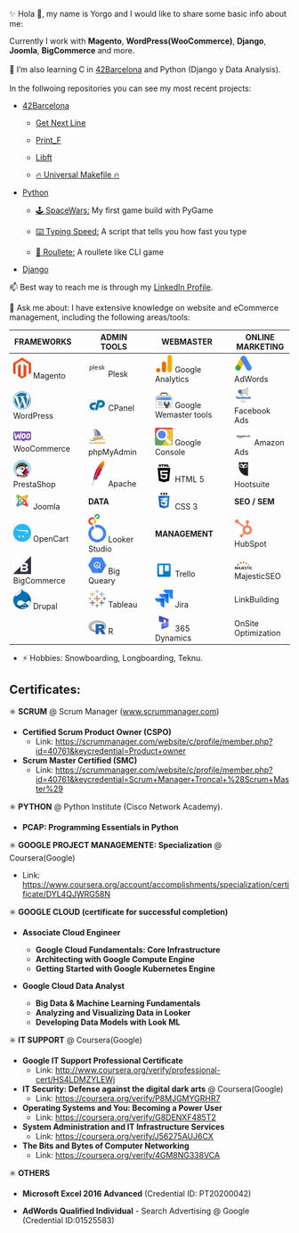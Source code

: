 ✨ Hola 👋, my name is Yorgo and I would like to share some basic info about me:

Currently I work with <b>Magento</b>, <b>WordPress(WooCommerce)</b>, <b>Django</b>, <b>Joomla</b>, <b>BigCommerce</b> and more.<br /><br />
🌱 I’m also learning C in <a href="https://www.42barcelona.com/">42Barcelona</a> and Python (Django y Data Analysis). <br /><br />In the follwoing repositories you can see my most recent projects:

  - <a href="https://github.com/yorgopetsas/42Barcelona" /> 42Barcelona</a>
  
    - <a href="https://github.com/yorgopetsas/42Barcelona/tree/master/libft">Get Next Line</a>

    - <a href="https://github.com/yorgopetsas/Python/">Print_F</a>

    - <a href="https://github.com/yorgopetsas/Python/">Libft</a>

    - <a href="https://github.com/yorgopetsas/42Barcelona/tree/master/MAKE">🔥 Universal Makefile 🔥</a>

  - <a href="https://github.com/yorgopetsas/Python" /> Python</a>
    - <a href="https://github.com/yorgopetsas/Python/">🕹️ SpaceWars:</a> My first game build with PyGame

    - <a href="https://github.com/yorgopetsas/Python/">⌨️ Typing Speed:</a> A script that tells you how fast you type

    - <a href="https://github.com/yorgopetsas/Python/">🎰 Roullete:</a> A roullete like CLI game
  - <a href="https://github.com/yorgopetsas/Django" /> Django</a>

📫 Best way to reach me is through my <a href="https://www.linkedin.com/in/yorgopetsas/" target="_blank" >LinkedIn Profile</a>.

💬 Ask me about: I have extensive knowledge on website and eCommerce management, including the following areas/tools:


| FRAMEWORKS    | | ADMIN TOOLS   | |  WEBMASTER            | | ONLINE MARKETING       |
| ------------- |-|---------------|-|-----------------------|-|------------------------|
| ![logo-magento]  Magento       ||![logo-plesk]  Plesk      || ![logo-analytics]  Google Analytics     || ![logo-adwords]  AdWords                | 
| ![logo-wp]  WordPress     || ![logo-cp]  CPanel        || ![logo-webmaster]  Google Wemaster tools ||![logo-facebook]  Facebook Ads |
| ![logo-woocommerce]  WooCommerce   || ![logo-phpmyadmin]  phpMyAdmin     || ![logo-search]  Google Console        || ![logo-amazon]  Amazon Ads  |
| ![logo-presta]  PrestaShop    || ![logo-apache]  Apache        || ![logo-html]  HTML 5                || ![logo-hootsuite]  Hootsuite              |
| ![logo-joomla] Joomla        || <b>DATA</b>   || ![logo-css]  CSS 3                 || <b> SEO / SEM </b>     |
| ![logo-opencart]  OpenCart      || ![logo-looker]  Looker Studio || <b>MANAGEMENT</b>     || ![logo-hubspot]  HubSpot               |
| ![logo-big-commerce]  BigCommerce   || ![logo-bigquery]  Big Queary    || ![logo-trello]  Trello               || ![logo-majestic]  MajesticSEO            |
| ![logo-drupal]  Drupal       || ![logo-tableau]  Tableau       || ![logo-jira]  Jira                  || LinkBuilding           |
|               || ![logo-r]  R             || ![logo-dynamics]  365 Dynamics          || OnSite Optimization    |

- ⚡ Hobbies: Snowboarding, Longboarding, Teknu.

[logo-magento]: https://github.com/yorgopetsas/yorgopetsas/blob/main/Assets/magento.png
[logo-adwords]: https://github.com/yorgopetsas/yorgopetsas/blob/main/Assets/adwords.png
[logo-analytics]: https://github.com/yorgopetsas/yorgopetsas/blob/main/Assets/analytics.png
[logo-apache]: https://github.com/yorgopetsas/yorgopetsas/blob/main/Assets/apache.png
[logo-big-commerce]: https://github.com/yorgopetsas/yorgopetsas/blob/main/Assets/big-commerce.png
[logo-bigquery]: https://github.com/yorgopetsas/yorgopetsas/blob/main/Assets/bigquery.png
[logo-cp]: https://github.com/yorgopetsas/yorgopetsas/blob/main/Assets/cp.png
[logo-css]: https://github.com/yorgopetsas/yorgopetsas/blob/main/Assets/css.png
[logo-drupal]: https://github.com/yorgopetsas/yorgopetsas/blob/main/Assets/drupal.png
[logo-dynamics]: https://github.com/yorgopetsas/yorgopetsas/blob/main/Assets/dynamics.png
[logo-hootsuite]: https://github.com/yorgopetsas/yorgopetsas/blob/main/Assets/hootsuite.jpeg
[logo-html]: https://github.com/yorgopetsas/yorgopetsas/blob/main/Assets/html.png
[logo-hubspot]: https://github.com/yorgopetsas/yorgopetsas/blob/main/Assets/hubspot.png
[logo-jira]: https://github.com/yorgopetsas/yorgopetsas/blob/main/Assets/jira.png
[logo-joomla]: https://github.com/yorgopetsas/yorgopetsas/blob/main/Assets/joomla.png
[logo-looker]: https://github.com/yorgopetsas/yorgopetsas/blob/main/Assets/looker.png
[logo-majestic]: https://github.com/yorgopetsas/yorgopetsas/blob/main/Assets/majestic.png
[logo-opencart]: https://github.com/yorgopetsas/yorgopetsas/blob/main/Assets/opencart.png
[logo-phpmyadmin]: https://github.com/yorgopetsas/yorgopetsas/blob/main/Assets/phpmyadmin.jpeg
[logo-plesk]: https://github.com/yorgopetsas/yorgopetsas/blob/main/Assets/plesk.png
[logo-presta]: https://github.com/yorgopetsas/yorgopetsas/blob/main/Assets/presta.png
[logo-r]: https://github.com/yorgopetsas/yorgopetsas/blob/main/Assets/r.jpeg
[logo-woocommerce]: https://github.com/yorgopetsas/yorgopetsas/blob/main/Assets/woocommerce.png
[logo-trello]: https://github.com/yorgopetsas/yorgopetsas/blob/main/Assets/trello-logo.png
[logo-wp]: https://github.com/yorgopetsas/yorgopetsas/blob/main/Assets/wp.png
[logo-amazon]: https://github.com/yorgopetsas/yorgopetsas/blob/main/Assets/amazon.png
[logo-facebook]: https://github.com/yorgopetsas/yorgopetsas/blob/main/Assets/facebook-ads.png
[logo-search]: https://github.com/yorgopetsas/yorgopetsas/blob/main/Assets/seach-console.png
[logo-tableau]: https://github.com/yorgopetsas/yorgopetsas/blob/main/Assets/tableau.png
[logo-webmaster]: https://github.com/yorgopetsas/yorgopetsas/blob/main/Assets/webmaster-tools.png

## Certificates:
  
  ✳️  <b>SCRUM</b> @ Scrum Manager (www.scrummanager.com) 
  - <b>Certified Scrum Product Owner (CSPO)</b> 
    - Link: https://scrummanager.com/website/c/profile/member.php?id=40761&keycredential=Product+owner
  - <b>Scrum Master Certified (SMC)</b>
    - Link: https://scrummanager.com/website/c/profile/member.php?id=40761&keycredential=Scrum+Manager+Troncal+%28Scrum+Master%29

  ✳️ <b>PYTHON</b> @ Python Institute (Cisco Network Academy).
  - <b>PCAP: Programming Essentials in Python</b>
   
  ✳️ <b>GOOGLE PROJECT MANAGEMENTE: Specialization</b> @ Coursera(Google)
  - Link: https://www.coursera.org/account/accomplishments/specialization/certificate/DYL4QJWRG58N
  
  ✳️ <b>GOOGLE CLOUD (certificate for successful completion)</b>
  - <b>Associate Cloud Engineer</b>
    - <b>Google Cloud Fundamentals: Core Infrastructure</b>
    - <b>Architecting with Google Compute Engine</b>
    - <b>Getting Started with Google Kubernetes Engine</b>

  - <b>Google Cloud Data Analyst</b>
    - <b>Big Data & Machine Learning Fundamentals</b>
    - <b>Analyzing and Visualizing Data in Looker</b>
    - <b>Developing Data Models with Look ML</b>

  ✳️ <b>IT SUPPORT</b> @ Coursera(Google)
  - <b>Google IT Support Professional Certificate</b> 
    - Link: http://www.coursera.org/verify/professional-cert/HS4LDMZYLEWj
  - <b>IT Security: Defense against the digital dark arts</b> @ Coursera(Google)
    - Link: https://coursera.org/verify/P8MJGMYGRHR7
  - <b>Operating Systems and You: Becoming a Power User</b>
    - Link: https://coursera.org/verify/G8DENXF485T2
  - <b>System Administration and IT Infrastructure Services</b>
    - Link: https://coursera.org/verify/J56275AUJ6CX
  - <b>The Bits and Bytes of Computer Networking</b>
    - Link: https://coursera.org/verify/4GM8NG338VCA
 
  ✳️ <b>OTHERS</b> 
  - <b>Microsoft Excel 2016 Advanced</b> (Credential ID: PT20200042) 

  - <b>AdWords Qualified Individual</b> - Search Advertising @ Google (Credential ID:01525583)
